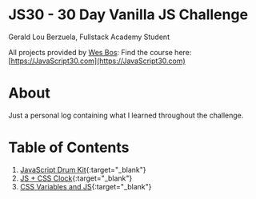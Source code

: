 # JS30 - 30 Day Vanilla JS Challenge

Gerald Lou Berzuela, Fullstack Academy Student

All projects provided by <a href='https://github.com/wesbos' target='_blank'>Wes Bos</a>:
Find the course here: [https://JavaScript30.com](https://JavaScript30.com)

# About

Just a personal log containing what I learned throughout the challenge.

# Table of Contents

1. [JavaScript Drum Kit](https://github.com/gberzuela/JS30/tree/main/01%20-%20JS%20Drum%20Kit){:target="\_blank"}
2. [JS + CSS Clock](https://github.com/gberzuela/JS30/tree/main/02%20-%20JS%20and%20CSS%20Clock){:target="\_blank"}
3. [CSS Variables and JS](https://github.com/gberzuela/JS30/tree/main/03%20-%20CSS%20Variables%20and%20JSS){:target="\_blank"}
